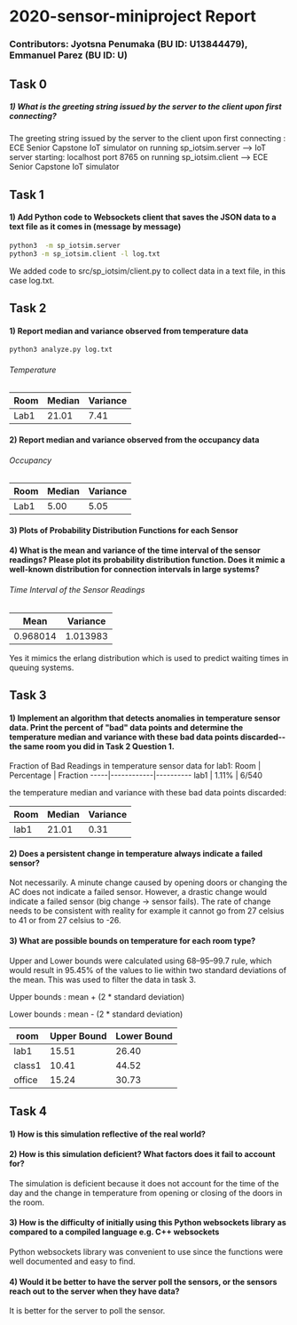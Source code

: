 # 2020-sensor-miniproject Report

### Contributors: Jyotsna Penumaka (BU ID: U13844479), Emmanuel Parez (BU ID: U)


## Task 0
##### 1) What is the greeting string issued by the server to the client upon first connecting?
The greeting string issued by the server to the client upon first connecting : ECE Senior Capstone IoT simulator
on running sp_iotsim.server --> IoT server starting:  localhost port 8765
on running sp_iotsim.client --> ECE Senior Capstone IoT simulator

## Task 1
#### 1) Add Python code to Websockets client that saves the JSON data to a text file as it comes in (message by message)

```sh
python3  -m sp_iotsim.server
python3 -m sp_iotsim.client -l log.txt
```
We added code to src/sp_iotsim/client.py to collect data in a text file, in this case log.txt. 

## Task 2
#### 1) Report median and variance observed from temperature data
```sh
python3 analyze.py log.txt
```
###### Temperature

Room | Median | Variance
-----|--------|----------
Lab1 | 21.01 | 7.41

#### 2) Report median and variance observed from the occupancy data

###### Occupancy 

Room | Median | Variance
-----|--------|----------
Lab1 | 5.00 | 5.05

#### 3) Plots of Probability Distribution Functions for each Sensor

#### 4) What is the mean and variance of the time interval of the sensor readings? Please plot its probability distribution function. Does it mimic a well-known distribution for connection intervals in large systems? 

###### Time Interval of the Sensor Readings
Mean | Variance
-----|----------
0.968014 | 1.013983

Yes it mimics the erlang distribution which is used to predict waiting times in queuing systems.


## Task 3
#### 1) Implement an algorithm that detects anomalies in temperature sensor data. Print the percent of "bad" data points and determine the temperature median and variance with these bad data points discarded--the same room you did in Task 2 Question 1.

Fraction of Bad Readings in temperature sensor data for lab1: 
Room | Percentage | Fraction
-----|------------|----------
lab1 | 1.11% | 6/540

the temperature median and variance with these bad data points discarded:

Room | Median | Variance
-----|--------|----------
lab1 | 21.01 | 0.31

#### 2) Does a persistent change in temperature always indicate a failed sensor?
Not necessarily. A minute change caused by opening doors or changing the AC does not indicate a failed sensor. However, a drastic change would indicate a failed sensor (big change → sensor fails). The rate of change needs to be consistent with reality for example it cannot go from 27 celsius to 41 or from 27 celsius to -26. 


#### 3) What are possible bounds on temperature for each room type?
Upper and Lower bounds were calculated using 68–95–99.7 rule, which would result in 95.45% of the values to lie within two standard deviations of the mean. This was used to filter the data in task 3.

Upper bounds : mean + (2 * standard deviation)

Lower bounds : mean - (2 * standard deviation)

room | Upper Bound | Lower Bound
-----|-------------|-------------
lab1 | 15.51 | 26.40
class1 | 10.41 | 44.52
office | 15.24 | 30.73


## Task 4
#### 1) How is this simulation reflective of the real world?

#### 2) How is this simulation deficient? What factors does it fail to account for?
The simulation is deficient because it does not account for the time of the day and the change in temperature from opening or closing of the doors in the room.

#### 3) How is the difficulty of initially using this Python websockets library as compared to a compiled language e.g. C++ websockets
Python websockets library was convenient to use since the functions were well documented and easy to find. 


#### 4) Would it be better to have the server poll the sensors, or the sensors reach out to the server when they have data?
It is better for the server to poll the sensor. 